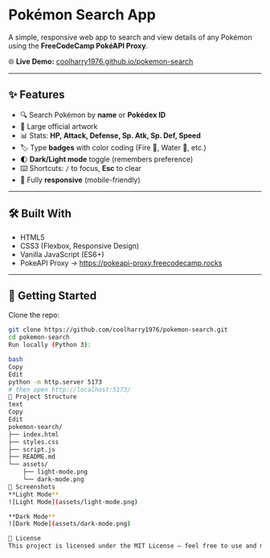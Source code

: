 # Pokémon Search App

A simple, responsive web app to search and view details of any Pokémon using the **FreeCodeCamp PokéAPI Proxy**.

🌐 **Live Demo:** [coolharry1976.github.io/pokemon-search](https://coolharry1976.github.io/pokemon-search/)

---

## ✨ Features
- 🔍 Search Pokémon by **name** or **Pokédex ID**
- 🎨 Large official artwork
- 📊 Stats: **HP, Attack, Defense, Sp. Atk, Sp. Def, Speed**
- 🏷️ Type **badges** with color coding (Fire 🔴, Water 🔵, etc.)
- 🌓 **Dark/Light mode** toggle (remembers preference)
- ⌨️ Shortcuts: `/` to focus, **Esc** to clear
- 📱 Fully **responsive** (mobile-friendly)

---

## 🛠️ Built With
- HTML5  
- CSS3 (Flexbox, Responsive Design)  
- Vanilla JavaScript (ES6+)  
- PokeAPI Proxy → https://pokeapi-proxy.freecodecamp.rocks  

---

## 🚀 Getting Started

Clone the repo:
```bash
git clone https://github.com/coolharry1976/pokemon-search.git
cd pokemon-search
Run locally (Python 3):

bash
Copy
Edit
python -m http.server 5173
# then open http://localhost:5173/
📂 Project Structure
text
Copy
Edit
pokemon-search/
├── index.html
├── styles.css
├── script.js
├── README.md
└── assets/
    ├── light-mode.png
    └── dark-mode.png
📸 Screenshots
**Light Mode**  
![Light Mode](assets/light-mode.png)  

**Dark Mode**  
![Dark Mode](assets/dark-mode.png)  

📜 License
This project is licensed under the MIT License — feel free to use and modify.